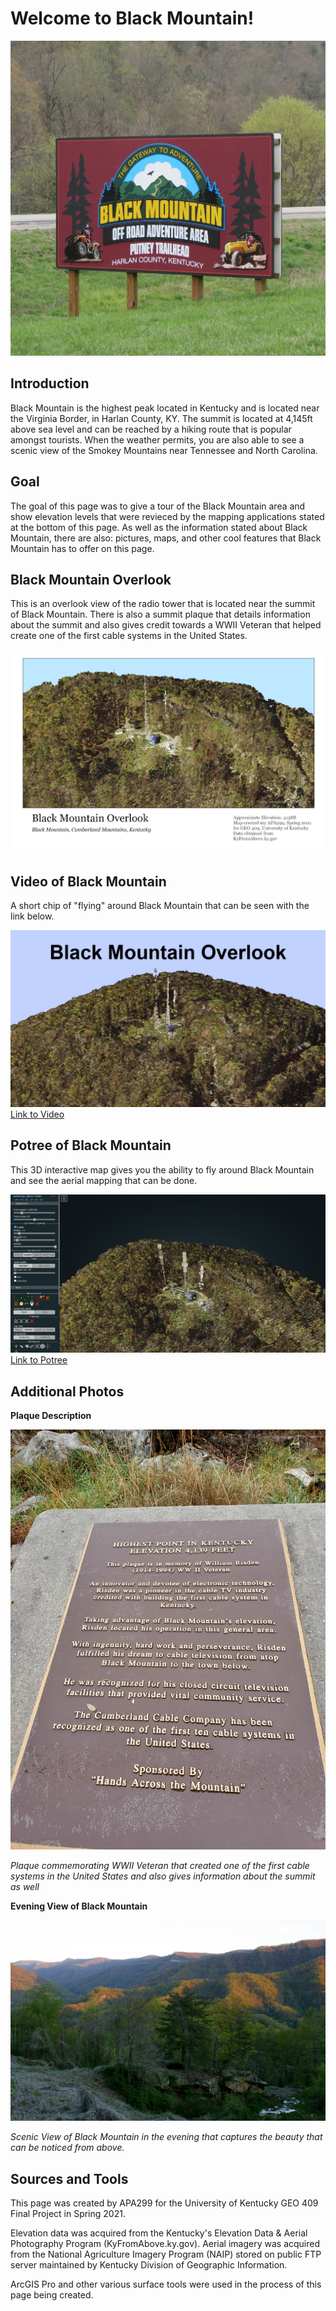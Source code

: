 # Welcome to Black Mountain!
![Sign of Black Mountain](graphics/sign.jpg)

## Introduction

Black Mountain is the highest peak located in Kentucky and is located near the Virginia Border, in Harlan County, KY. The summit is located at 4,145ft above sea level and can be reached by a hiking route that is popular amongst tourists. When the weather permits, you are also able to see a scenic view of the Smokey Mountains near Tennessee and North Carolina.

## Goal

The goal of this page was to give a tour of the Black Mountain area and show elevation levels that were revieced by the mapping applications stated at the bottom of this page. As well as the information stated about Black Mountain, there are also: pictures, maps, and other cool features that Black Mountain has to offer on this page.

## Black Mountain Overlook

This is an overlook view of the radio tower that is located near the summit of Black Mountain. There is also a summit plaque that details information about the summit and also gives credit towards a WWII Veteran that helped create one of the first cable systems in the United States.

![Black Mountain Overlook](graphics/bmoMap.png)

## Video of Black Mountain

A short chip of "flying" around Black Mountain that can be seen with the link below.

![Black Mountain Overlook Screenshot](graphics/bmoScreen.JPG)
[Link to Video](https://youtu.be/J0KL63oRgEU)


## Potree of Black Mountain

This 3D interactive map gives you the ability to fly around Black Mountain and see the aerial mapping that can be done.

![Potree Screenshot](graphics/potreeBMScreen.JPG)
[Link to Potree](https://apa299.github.io/blkmn/potreeBM/)

## Additional Photos

**Plaque Description**

![Plaque](graphics/plaque.jpg)

*Plaque commemorating WWII Veteran that created one of the first cable systems in the United States and also gives information about the summit as well*


**Evening View of Black Mountain**

![View of BM](graphics/intro.jpg)

*Scenic View of Black Mountain in the evening that captures the beauty that can be noticed from above.*

## Sources and Tools

This page was created by APA299 for the University of Kentucky GEO 409 Final Project in Spring 2021.

Elevation data was acquired from the Kentucky's Elevation Data & Aerial Photography Program (KyFromAbove.ky.gov). Aerial imagery was acquired from the National Agriculture Imagery Program (NAIP) stored on public FTP server maintained by Kentucky Division of Geographic Information.

ArcGIS Pro and other various surface tools were used in the process of this page being created.
